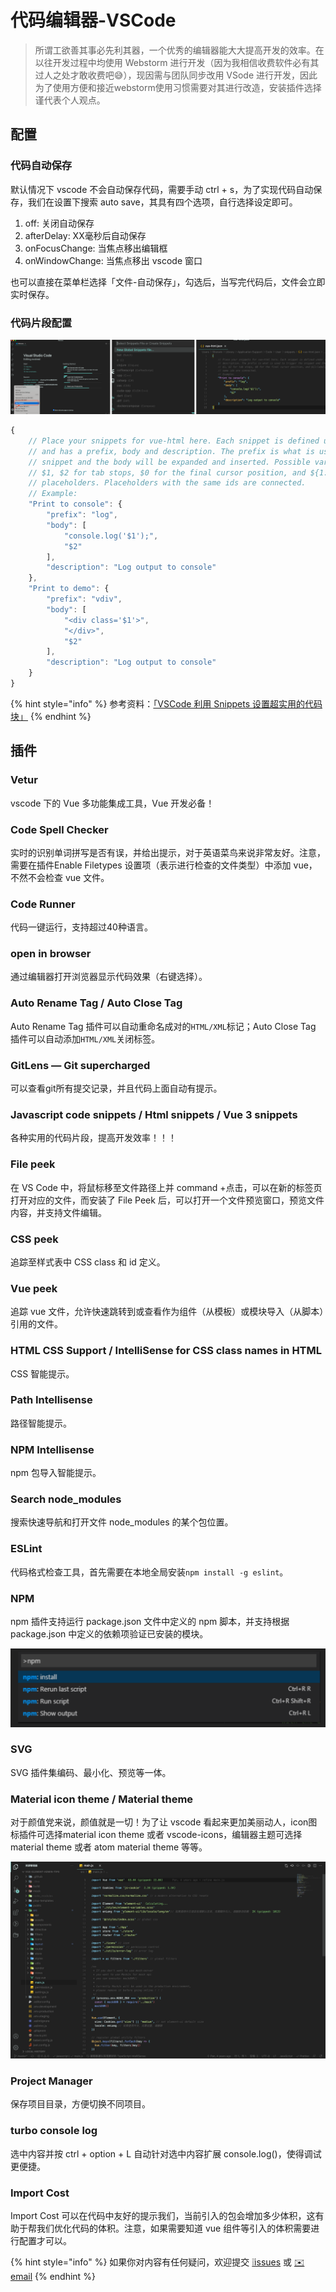 # 代码编辑器-VSCode

> 所谓工欲善其事必先利其器，一个优秀的编辑器能大大提高开发的效率。在以往开发过程中均使用 Webstorm 进行开发（因为我相信收费软件必有其过人之处才敢收费吧😅），现因需与团队同步改用 VSode 进行开发，因此为了使用方便和接近webstorm使用习惯需要对其进行改造，安装插件选择谨代表个人观点。

## 配置

### 代码自动保存

默认情况下 vscode 不会自动保存代码，需要手动 ctrl + s，为了实现代码自动保存，我们在设置下搜索 auto save，其具有四个选项，自行选择设定即可。

1. off: 关闭自动保存
2. afterDelay: XX毫秒后自动保存
3. onFocusChange: 当焦点移出编辑框
4. onWindowChange: 当焦点移出 vscode 窗口

也可以直接在菜单栏选择「文件-自动保存」，勾选后，当写完代码后，文件会立即实时保存。

### 代码片段配置

![](.gitbook/assets/dai-ma-pian-duan-.png)

```javascript
{
	// Place your snippets for vue-html here. Each snippet is defined under a snippet name 
	// and has a prefix, body and description. The prefix is what is used to trigger the 
	// snippet and the body will be expanded and inserted. Possible variables are:
	// $1, $2 for tab stops, $0 for the final cursor position, and ${1:label}, ${2:another} for 
	// placeholders. Placeholders with the same ids are connected.
	// Example:
	"Print to console": {
		"prefix": "log",
		"body": [
			"console.log('$1');",
			"$2"
		],
		"description": "Log output to console"
	},
	"Print to demo": {
		"prefix": "vdiv",
		"body": [
			"<div class='$1'>",
			"</div>",
			"$2"
		],
		"description": "Log output to console"
	}
}
```

{% hint style="info" %}
参考资料：[「VSCode 利用 Snippets 设置超实用的代码块」](https://juejin.cn/post/6844903869424599053)
{% endhint %}

## 插件

### Vetur

vscode 下的 Vue 多功能集成工具，Vue 开发必备！

### Code Spell Checker

实时的识别单词拼写是否有误，并给出提示，对于英语菜鸟来说非常友好。注意，需要在插件Enable Filetypes 设置项（表示进行检查的文件类型）中添加 vue，不然不会检查 vue 文件。

### Code Runner

代码一键运行，支持超过40种语言。

### open in browser

通过编辑器打开浏览器显示代码效果（右键选择）。

### Auto Rename Tag / Auto Close Tag

Auto Rename Tag 插件可以自动重命名成对的`HTML/XML`标记；Auto Close Tag 插件可以自动添加`HTML/XML`关闭标签。

### GitLens — Git supercharged

可以查看git所有提交记录，并且代码上面自动有提示。

### Javascript code snippets / Html snippets / Vue 3 snippets

各种实用的代码片段，提高开发效率！！！

### File peek

在 VS Code 中，将鼠标移至文件路径上并 command +点击，可以在新的标签页打开对应的文件，而安装了 File Peek 后，可以打开一个文件预览窗口，预览文件内容，并支持文件编辑。

### CSS peek

追踪至样式表中 CSS class 和 id 定义。

### Vue peek

追踪 vue 文件，允许快速跳转到或查看作为组件（从模板）或模块导入（从脚本）引用的文件。

### HTML CSS Support / IntelliSense for CSS class names in HTML

CSS 智能提示。

### Path Intellisense

路径智能提示。

### NPM Intellisense

npm 包导入智能提示。

### Search node\_modules

搜索快速导航和打开文件 node\_modules 的某个包位置。

### ESLint

代码格式检查工具，首先需要在本地全局安装`npm install -g eslint`。

### NPM

npm 插件支持运行 package.json 文件中定义的 npm 脚本，并支持根据 package.json 中定义的依赖项验证已安装的模块。

![](.gitbook/assets/npm.png)

### SVG

SVG 插件集编码、最小化、预览等一体。

### Material icon theme / Material theme

对于颜值党来说，颜值就是一切！为了让 vscode 看起来更加美丽动人，icon图标插件可选择material icon theme 或者 vscode-icons，编辑器主题可选择 material theme 或者 atom material theme 等等。

![](.gitbook/assets/vscode.png)

### Project Manager

保存项目目录，方便切换不同项目。

### turbo console log

选中内容并按 ctrl + option + L 自动针对选中内容扩展 console.log\(\)，使得调试更便捷。

### Import Cost

Import Cost 可以在代码中友好的提示我们，当前引入的包会增加多少体积，这有助于帮我们优化代码的体积。注意，如果需要知道 vue 组件等引入的体积需要进行配置才可以。

{% hint style="info" %}
如果你对内容有任何疑问，欢迎提交 [❕issues](https://github.com/MrEnvision/Front-end_learning_notes/issues) 或 [ ✉️ email](mailto:EnvisionShen@gmail.com)
{% endhint %}

